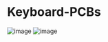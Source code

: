 # Keyboard-PCBs
![image](https://github.com/Vyom88/Keyboard-PCBs/assets/58157080/9921bd1f-22bc-493e-b01e-21bde56f4078)
![image](https://github.com/Vyom88/Keyboard-PCBs/assets/58157080/67c8b9f3-de3c-4bb1-bdce-d96895238636)
